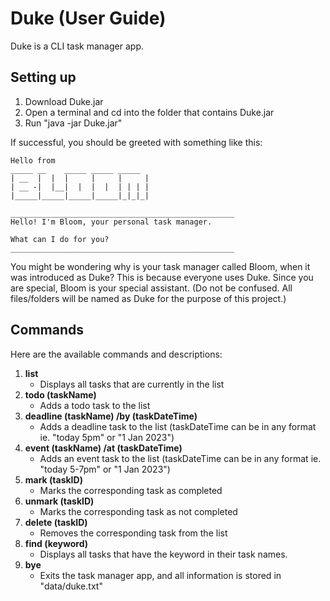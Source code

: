 # Duke (User Guide)

Duke is a CLI task manager app.

## Setting up

1. Download Duke.jar
2. Open a terminal and cd into the folder that contains Duke.jar
3. Run "java -jar Duke.jar"

If successful, you should be greeted with something like this:

   ```
   Hello from
 _____ __    _____ _____ _____
| __  |  |  |     |     |     |
| __ -|  |__|  |  |  |  | | | |
|_____|_____|_____|_____|_|_|_|

__________________________________________________
Hello! I'm Bloom, your personal task manager.

What can I do for you?
__________________________________________________
   ```
   
You might be wondering why is your task manager called Bloom, when it was introduced as Duke?
This is because everyone uses Duke. Since you are special, Bloom is your special assistant.
(Do not be confused. All files/folders will be named as Duke for the purpose of this project.)

## Commands

Here are the available commands and descriptions:

1. **list**
   - Displays all tasks that are currently in the list
2. **todo (taskName)**
   - Adds a todo task to the list
3. **deadline (taskName) /by (taskDateTime)**
   - Adds a deadline task to the list (taskDateTime can be in any format ie. "today 5pm" or "1 Jan 2023")
4. **event (taskName) /at (taskDateTime)**
   - Adds an event task to the list (taskDateTime can be in any format ie. "today 5-7pm" or "1 Jan 2023")
5. **mark (taskID)**
   - Marks the corresponding task as completed
6. **unmark (taskID)**
   - Marks the corresponding task as not completed
7. **delete (taskID)**
   - Removes the corresponding task from the list
8. **find (keyword)**
   - Displays all tasks that have the keyword in their task names.
9. **bye**
   - Exits the task manager app, and all information is stored in "data/duke.txt"
